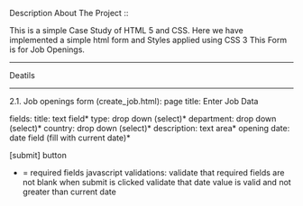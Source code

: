 Description About The Project ::

This is a simple Case Study of HTML 5 and CSS.
Here we have implemented a simple html form and Styles applied using CSS 3
This Form is for Job Openings.

**************
Deatils
**************

2.1. Job openings form (create_job.html):
page title: Enter Job Data

fields:
   title: text field*
   type: drop down (select)*
   department: drop down (select)*
   country: drop down (select)*
   description: text area*
   opening date: date field (fill with current date)*

   [submit] button

* = required fields
   javascript validations:
     validate that required fields are not blank when submit is clicked
     validate that date value is valid and not greater than current date
